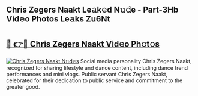 ## Chris Zegers Naakt Le𝚊k𝚎d N𝚞𝚍e - Part-3Hb Vid𝚎o Photos Le𝚊ks Zu6Nt

# <h2><a href="http://fb85r6.evod.top/?m=Chris+Zegers+Naakt">🔗 👉🔴 Chris Zegers Naakt Vid𝚎o Ph𝚘t𝚘s</a></h2>

[![Chris Zegers Naakt N𝚞d𝚎s](https://i.imgur.com/8V9OHl7.gif)](http://fb85r6.evod.top/?m=Chris+Zegers+Naakt)
Social media personality Chris Zegers Naakt, recognized for sharing lifestyle and dance content, including dance trend performances and mini vlogs. Public servant Chris Zegers Naakt, celebrated for their dedication to public service and commitment to the greater good. 
